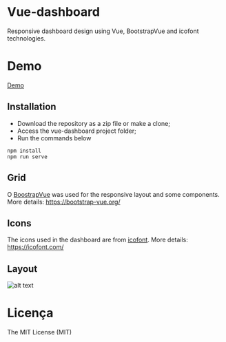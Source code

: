 # Vue-dashboard
Responsive dashboard design using Vue, BootstrapVue and icofont technologies.

# Demo
[Demo](https://vue-dashboard-omega.vercel.app/#/)

## Installation
- Download the repository as a zip file or make a clone;
- Access the vue-dashboard project folder;
- Run the commands below
```
npm install
npm run serve
```
## Grid
O [BoostrapVue](https://bootstrap-vue.org/) was used for the responsive layout and some components. More details: https://bootstrap-vue.org/

## Icons
The icons used in the dashboard are from [icofont](https://icofont.com/).
More details: https://icofont.com/

## Layout

![alt text](https://atividadeon.com.br/static/img/dashboard-vue.png)

# Licença

The MIT License (MIT)

